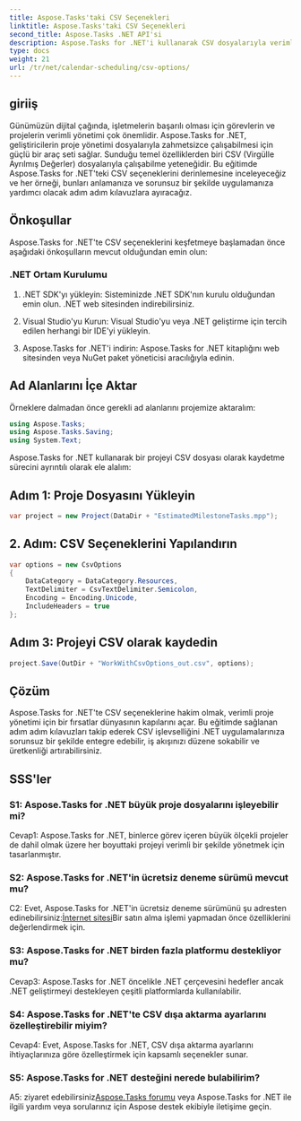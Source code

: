 ```yaml
---
title: Aspose.Tasks'taki CSV Seçenekleri
linktitle: Aspose.Tasks'taki CSV Seçenekleri
second_title: Aspose.Tasks .NET API'si
description: Aspose.Tasks for .NET'i kullanarak CSV dosyalarıyla verimli bir şekilde çalışmayı ve proje yönetimi becerilerinizi zahmetsizce geliştirmeyi öğrenin.
type: docs
weight: 21
url: /tr/net/calendar-scheduling/csv-options/
---
```

## giriiş

Günümüzün dijital çağında, işletmelerin başarılı olması için görevlerin ve projelerin verimli yönetimi çok önemlidir. Aspose.Tasks for .NET, geliştiricilerin proje yönetimi dosyalarıyla zahmetsizce çalışabilmesi için güçlü bir araç seti sağlar. Sunduğu temel özelliklerden biri CSV (Virgülle Ayrılmış Değerler) dosyalarıyla çalışabilme yeteneğidir. Bu eğitimde Aspose.Tasks for .NET'teki CSV seçeneklerini derinlemesine inceleyeceğiz ve her örneği, bunları anlamanıza ve sorunsuz bir şekilde uygulamanıza yardımcı olacak adım adım kılavuzlara ayıracağız.

## Önkoşullar

Aspose.Tasks for .NET'te CSV seçeneklerini keşfetmeye başlamadan önce aşağıdaki önkoşulların mevcut olduğundan emin olun:

### .NET Ortam Kurulumu

1. .NET SDK'yı yükleyin: Sisteminizde .NET SDK'nın kurulu olduğundan emin olun. .NET web sitesinden indirebilirsiniz.

2. Visual Studio'yu Kurun: Visual Studio'yu veya .NET geliştirme için tercih edilen herhangi bir IDE'yi yükleyin.

3. Aspose.Tasks for .NET'i indirin: Aspose.Tasks for .NET kitaplığını web sitesinden veya NuGet paket yöneticisi aracılığıyla edinin.

## Ad Alanlarını İçe Aktar

Örneklere dalmadan önce gerekli ad alanlarını projemize aktaralım:

```csharp
using Aspose.Tasks;
using Aspose.Tasks.Saving;
using System.Text;
```

Aspose.Tasks for .NET kullanarak bir projeyi CSV dosyası olarak kaydetme sürecini ayrıntılı olarak ele alalım:

## Adım 1: Proje Dosyasını Yükleyin

```csharp
var project = new Project(DataDir + "EstimatedMilestoneTasks.mpp");
```

## 2. Adım: CSV Seçeneklerini Yapılandırın

```csharp
var options = new CsvOptions
{
    DataCategory = DataCategory.Resources,
    TextDelimiter = CsvTextDelimiter.Semicolon,
    Encoding = Encoding.Unicode,
    IncludeHeaders = true
};
```

## Adım 3: Projeyi CSV olarak kaydedin

```csharp
project.Save(OutDir + "WorkWithCsvOptions_out.csv", options);
```

## Çözüm

Aspose.Tasks for .NET'te CSV seçeneklerine hakim olmak, verimli proje yönetimi için bir fırsatlar dünyasının kapılarını açar. Bu eğitimde sağlanan adım adım kılavuzları takip ederek CSV işlevselliğini .NET uygulamalarınıza sorunsuz bir şekilde entegre edebilir, iş akışınızı düzene sokabilir ve üretkenliği artırabilirsiniz.

## SSS'ler

### S1: Aspose.Tasks for .NET büyük proje dosyalarını işleyebilir mi?

Cevap1: Aspose.Tasks for .NET, binlerce görev içeren büyük ölçekli projeler de dahil olmak üzere her boyuttaki projeyi verimli bir şekilde yönetmek için tasarlanmıştır.

### S2: Aspose.Tasks for .NET'in ücretsiz deneme sürümü mevcut mu?

 C2: Evet, Aspose.Tasks for .NET'in ücretsiz deneme sürümünü şu adresten edinebilirsiniz:[İnternet sitesi](https://releases.aspose.com/tasks/net/)Bir satın alma işlemi yapmadan önce özelliklerini değerlendirmek için.

### S3: Aspose.Tasks for .NET birden fazla platformu destekliyor mu?

Cevap3: Aspose.Tasks for .NET öncelikle .NET çerçevesini hedefler ancak .NET geliştirmeyi destekleyen çeşitli platformlarda kullanılabilir.

### S4: Aspose.Tasks for .NET'te CSV dışa aktarma ayarlarını özelleştirebilir miyim?

Cevap4: Evet, Aspose.Tasks for .NET, CSV dışa aktarma ayarlarını ihtiyaçlarınıza göre özelleştirmek için kapsamlı seçenekler sunar.

### S5: Aspose.Tasks for .NET desteğini nerede bulabilirim?

 A5: ziyaret edebilirsiniz[Aspose.Tasks forumu](https://forum.aspose.com/c/tasks/15) veya Aspose.Tasks for .NET ile ilgili yardım veya sorularınız için Aspose destek ekibiyle iletişime geçin.